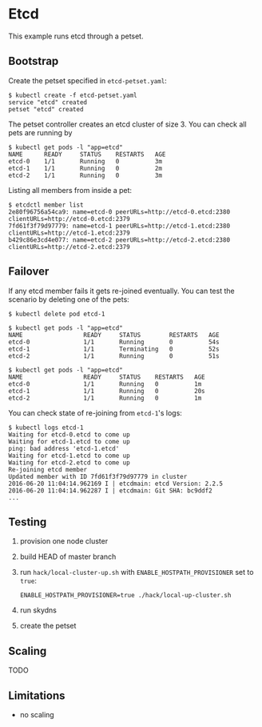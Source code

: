 # Etcd

This example runs etcd through a petset.

## Bootstrap

Create the petset specified in ``etcd-petset.yaml``:

```shell
$ kubectl create -f etcd-petset.yaml
service "etcd" created
petset "etcd" created
```

The petset controller creates an etcd cluster of size 3.
You can check all pets are running by

```shell
$ kubectl get pods -l "app=etcd"
NAME      READY     STATUS    RESTARTS   AGE
etcd-0    1/1       Running   0          3m
etcd-1    1/1       Running   0          2m
etcd-2    1/1       Running   0          3m
```

Listing all members from inside a pet:

```shell
$ etcdctl member list
2e80f96756a54ca9: name=etcd-0 peerURLs=http://etcd-0.etcd:2380 clientURLs=http://etcd-0.etcd:2379
7fd61f3f79d97779: name=etcd-1 peerURLs=http://etcd-1.etcd:2380 clientURLs=http://etcd-1.etcd:2379
b429c86e3cd4e077: name=etcd-2 peerURLs=http://etcd-2.etcd:2380 clientURLs=http://etcd-2.etcd:2379
```

## Failover

If any etcd member fails it gets re-joined eventually.
You can test the scenario by deleting one of the pets:

```shell
$ kubectl delete pod etcd-1
```

```shell
$ kubectl get pods -l "app=etcd"
NAME                 READY     STATUS        RESTARTS   AGE
etcd-0               1/1       Running       0          54s
etcd-1               1/1       Terminating   0          52s
etcd-2               1/1       Running       0          51s
```

```shell
$ kubectl get pods -l "app=etcd"
NAME                 READY     STATUS    RESTARTS   AGE
etcd-0               1/1       Running   0          1m
etcd-1               1/1       Running   0          20s
etcd-2               1/1       Running   0          1m
```

You can check state of re-joining from ``etcd-1``'s logs:

```shell
$ kubectl logs etcd-1
Waiting for etcd-0.etcd to come up
Waiting for etcd-1.etcd to come up
ping: bad address 'etcd-1.etcd'
Waiting for etcd-1.etcd to come up
Waiting for etcd-2.etcd to come up
Re-joining etcd member
Updated member with ID 7fd61f3f79d97779 in cluster
2016-06-20 11:04:14.962169 I | etcdmain: etcd Version: 2.2.5
2016-06-20 11:04:14.962287 I | etcdmain: Git SHA: bc9ddf2
...
```

## Testing

1. provision one node cluster
1. build HEAD of master branch
1. run ``hack/local-cluster-up.sh`` with ``ENABLE_HOSTPATH_PROVISIONER`` set to ``true``:

   ```shell
   ENABLE_HOSTPATH_PROVISIONER=true ./hack/local-up-cluster.sh
   ```

1. run skydns
1. create the petset

## Scaling

TODO

## Limitations

* no scaling
